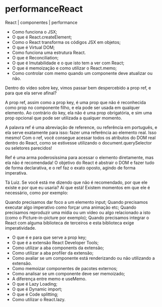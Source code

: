 # performanceReact
React | componentes | performance

- Como funciona o JSX;
- O que é React.createElement;
- Como o React transforma os códigos JSX em objetos;
- O que é Virtual DOM;
- Como funciona uma estrutura React.
- O que é Reconciliation;
- O que é Imutabilidade e o que isto tem a ver com React;
- O que é memoização e como utilizar o React.memo;
- Como controlar com memo quando um componente deve atualizar ou não.


Dentro do vídeo sobre key, vimos passar bem despercebido a prop ref, e para que ela serve afinal?

A prop ref, assim como a prop key, é uma prop que não é reconhecida como prop no componente filho, e ela pode ser usada em qualquer elemento. Ao contrário do key, ela não é uma prop obrigatória, e sim uma prop opcional que pode ser utilizada a qualquer momento.

A palavra ref é uma abreviação de reference, ou referência em português, e ela serve exatamente para isso: fazer uma referência ao elemento real. Isso mesmo! Com o ref, você consegue acessar todos os atributos do DOM real dentro do React, como se estivesse utilizando o document.querySelector ou seletores parecidos!

Ref é uma arma poderosíssima para acessar o elemento diretamente, mas ela não é recomendada! O objetivo do React é abstrair o DOM e fazer tudo de forma declarativa, e o ref faz o exato oposto, agindo de forma imperativa.

Tá Luiz. Se você está me dizendo que não é recomendado, por que ele existe e por que eu usaria? Aí que está! Existem momentos em que ele é necessário, como por exemplo:

Quando precisamos dar foco a um elemento input;
Quando precisamos executar algo imperativo como forçar uma animação etc;
Quando precisamos reproduzir uma mídia ou um vídeo ou algo relacionado a isto (como o Picture-in-picture por exemplo);
Quando precisamos integrar o React com alguma biblioteca de terceiros e esta biblioteca exige imperatividade.

- O que é e para que serve a prop key;
- O que é a extensão React Developer Tools;
- Como utilizar a aba components da extensão;
- Como utilizar a aba profiler da extensão;
- Como avaliar se um componente está renderizando ou não utilizando a extensão.
- Como memoizar componentes de pacotes externos;
- Como analisar se um componente deve ser memoizado;
- A diferença entre memo e useMemo.
- O que é Lazy Loading;
- O que é Dynamic import;
- O que é Code splitting;
- Como utilizar o React.lazy.